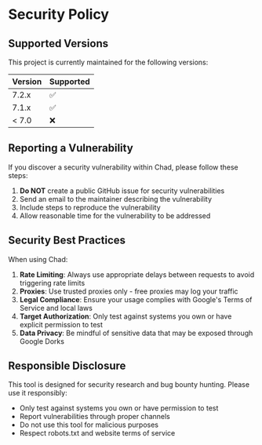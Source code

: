 # Security Policy

## Supported Versions

This project is currently maintained for the following versions:

| Version | Supported          |
| ------- | ------------------ |
| 7.2.x   | :white_check_mark: |
| 7.1.x   | :white_check_mark: |
| < 7.0   | :x:                |

## Reporting a Vulnerability

If you discover a security vulnerability within Chad, please follow these steps:

1. **Do NOT** create a public GitHub issue for security vulnerabilities
2. Send an email to the maintainer describing the vulnerability
3. Include steps to reproduce the vulnerability
4. Allow reasonable time for the vulnerability to be addressed

## Security Best Practices

When using Chad:

1. **Rate Limiting**: Always use appropriate delays between requests to avoid triggering rate limits
2. **Proxies**: Use trusted proxies only - free proxies may log your traffic
3. **Legal Compliance**: Ensure your usage complies with Google's Terms of Service and local laws
4. **Target Authorization**: Only test against systems you own or have explicit permission to test
5. **Data Privacy**: Be mindful of sensitive data that may be exposed through Google Dorks

## Responsible Disclosure

This tool is designed for security research and bug bounty hunting. Please use it responsibly:

- Only test against systems you own or have permission to test
- Report vulnerabilities through proper channels
- Do not use this tool for malicious purposes
- Respect robots.txt and website terms of service
